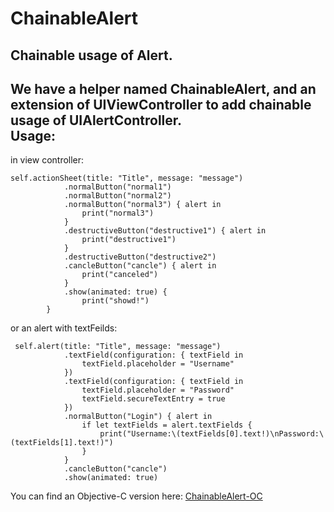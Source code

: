# ChainableAlert
Chainable usage of Alert.<br>
---
We have a helper named ChainableAlert, and an extension of UIViewController to add chainable usage of UIAlertController.<br>
Usage:
---
in view controller:
```
self.actionSheet(title: "Title", message: "message")
            .normalButton("normal1")
            .normalButton("normal2")
            .normalButton("normal3") { alert in
                print("normal3")
            }
            .destructiveButton("destructive1") { alert in
                print("destructive1")
            }
            .destructiveButton("destructive2")
            .cancleButton("cancle") { alert in
                print("canceled")
            }
            .show(animated: true) {
                print("showd!")
        }

```
or an alert with textFeilds:
```
 self.alert(title: "Title", message: "message")
            .textField(configuration: { textField in
                textField.placeholder = "Username"
            })
            .textField(configuration: { textField in
                textField.placeholder = "Password"
                textField.secureTextEntry = true
            })
            .normalButton("Login") { alert in
                if let textFields = alert.textFields {
                    print("Username:\(textFields[0].text!)\nPassword:\(textFields[1].text!)")
                }
            }
            .cancleButton("cancle")
            .show(animated: true)

```

You can find an Objective-C version here: [ChainableAlert-OC](https://github.com/DingHub/ChainableAlert-OC)


